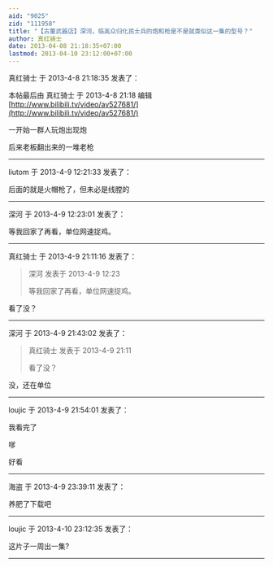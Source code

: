 ```yaml
---
aid: "9025"
zid: "111958"
title: "【古董武器店】深河，临高众归化民士兵的炮和枪是不是就类似这一集的型号？"
author: 真红骑士
date: 2013-04-08 21:18:35+07:00
lastmod: 2013-04-10 23:12:00+07:00
---
```


真红骑士 于 2013-4-8 21:18:35 发表了：

本帖最后由 真红骑士 于 2013-4-8 21:18 编辑 [http://www.bilibili.tv/video/av527681/](http://www.bilibili.tv/video/av527681/)

一开始一群人玩炮出现炮

后来老板翻出来的一堆老枪

---

liutom 于 2013-4-9 12:21:33 发表了：

后面的就是火帽枪了，但未必是线膛的

---

深河 于 2013-4-9 12:23:01 发表了：

等我回家了再看，单位网速捉鸡。

---

真红骑士 于 2013-4-9 21:11:16 发表了：

> 深河 发表于 2013-4-9 12:23
>
> 等我回家了再看，单位网速捉鸡。

看了没？

---

深河 于 2013-4-9 21:43:02 发表了：

> 真红骑士 发表于 2013-4-9 21:11
>
> 看了没？

没，还在单位

---

loujic 于 2013-4-9 21:54:01 发表了：

我看完了

嗲

好看

---

海盗 于 2013-4-9 23:39:11 发表了：

养肥了下载吧

---

loujic 于 2013-4-10 23:12:35 发表了：

这片子一周出一集?

---
